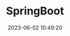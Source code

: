 ---
pageComponent: 
  name: Catalogue
  data: 
    key: java/40.SpringBoot
    imgUrl: /img/category/deep-learning.png
    description: 一开始就应该上手SpringBoot
title: SpringBoot
permalink: /java/springboot/
date: 2023-06-02 10:49:20
---